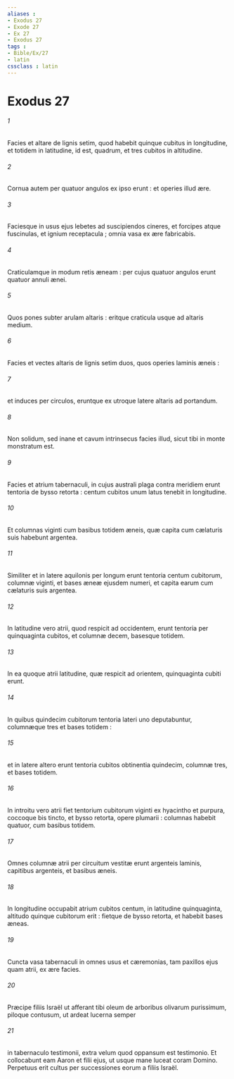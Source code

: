 ```yaml
---
aliases : 
- Exodus 27
- Exode 27
- Ex 27
- Exodus 27
tags : 
- Bible/Ex/27
- latin
cssclass : latin
---
```


# Exodus 27

###### 1
Facies et altare de lignis setim, quod habebit quinque cubitus in longitudine, et totidem in latitudine, id est, quadrum, et tres cubitos in altitudine.
###### 2
Cornua autem per quatuor angulos ex ipso erunt : et operies illud ære.
###### 3
Faciesque in usus ejus lebetes ad suscipiendos cineres, et forcipes atque fuscinulas, et ignium receptacula ; omnia vasa ex ære fabricabis.
###### 4
Craticulamque in modum retis æneam : per cujus quatuor angulos erunt quatuor annuli ænei.
###### 5
Quos pones subter arulam altaris : eritque craticula usque ad altaris medium.
###### 6
Facies et vectes altaris de lignis setim duos, quos operies laminis æneis :
###### 7
et induces per circulos, eruntque ex utroque latere altaris ad portandum.
###### 8
Non solidum, sed inane et cavum intrinsecus facies illud, sicut tibi in monte monstratum est.
###### 9
Facies et atrium tabernaculi, in cujus australi plaga contra meridiem erunt tentoria de bysso retorta : centum cubitos unum latus tenebit in longitudine.
###### 10
Et columnas viginti cum basibus totidem æneis, quæ capita cum cælaturis suis habebunt argentea.
###### 11
Similiter et in latere aquilonis per longum erunt tentoria centum cubitorum, columnæ viginti, et bases æneæ ejusdem numeri, et capita earum cum cælaturis suis argentea.
###### 12
In latitudine vero atrii, quod respicit ad occidentem, erunt tentoria per quinquaginta cubitos, et columnæ decem, basesque totidem.
###### 13
In ea quoque atrii latitudine, quæ respicit ad orientem, quinquaginta cubiti erunt.
###### 14
In quibus quindecim cubitorum tentoria lateri uno deputabuntur, columnæque tres et bases totidem :
###### 15
et in latere altero erunt tentoria cubitos obtinentia quindecim, columnæ tres, et bases totidem.
###### 16
In introitu vero atrii fiet tentorium cubitorum viginti ex hyacintho et purpura, coccoque bis tincto, et bysso retorta, opere plumarii : columnas habebit quatuor, cum basibus totidem.
###### 17
Omnes columnæ atrii per circuitum vestitæ erunt argenteis laminis, capitibus argenteis, et basibus æneis.
###### 18
In longitudine occupabit atrium cubitos centum, in latitudine quinquaginta, altitudo quinque cubitorum erit : fietque de bysso retorta, et habebit bases æneas.
###### 19
Cuncta vasa tabernaculi in omnes usus et cæremonias, tam paxillos ejus quam atrii, ex ære facies.
###### 20
Præcipe filiis Israël ut afferant tibi oleum de arboribus olivarum purissimum, piloque contusum, ut ardeat lucerna semper
###### 21
in tabernaculo testimonii, extra velum quod oppansum est testimonio. Et collocabunt eam Aaron et filii ejus, ut usque mane luceat coram Domino. Perpetuus erit cultus per successiones eorum a filiis Israël.
